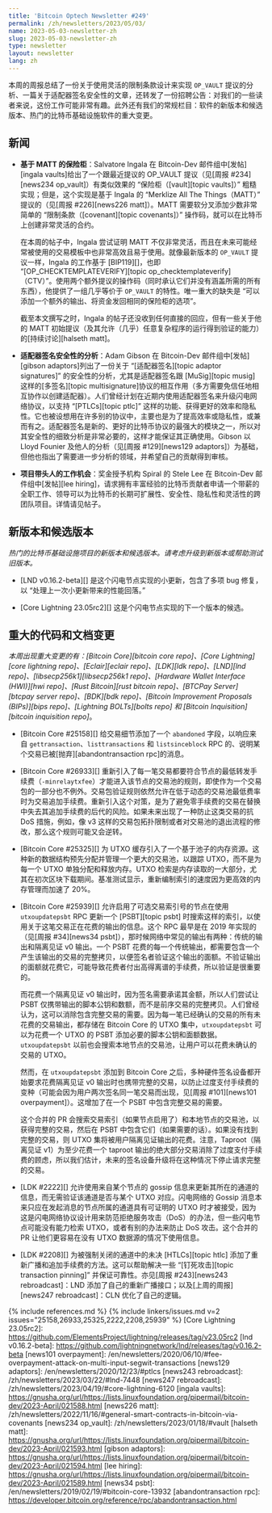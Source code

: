 ```yaml
---
title: 'Bitcoin Optech Newsletter #249'
permalink: /zh/newsletters/2023/05/03/
name: 2023-05-03-newsletter-zh
slug: 2023-05-03-newsletter-zh
type: newsletter
layout: newsletter
lang: zh
---
```


本周的周报总结了一份关于使用灵活的限制条款设计来实现 `OP_VAULT` 提议的分析、一篇关于适配器签名安全性的文章，还转发了一份招聘公告：对我们的一些读者来说，这份工作可能非常有趣。此外还有我们的常规栏目：软件的新版本和候选版本、热门的比特币基础设施软件的重大变更。

## 新闻

- **<!--mattbased-vaults-->基于 MATT 的保险柜**：Salvatore Ingala 在 Bitcoin-Dev 邮件组中[发帖][ingala vaults]给出了一个跟最近提议的 OP_VAULT 提议（见[周报 #234][news234 op_vault]）有类似效果的 “保险柜（[vault][topic vaults]）” 粗糙实现；但是，这个实现是基于 Ingala 的 “Merklize All The Things（MATT）” 提议的（见[周报 #226][news226 matt]）。MATT 需要软分叉添加少数非常简单的 “限制条款（[covenant][topic covenants]）” 操作码，就可以在比特币上创建非常灵活的合约。

    在本周的帖子中，Ingala 尝试证明 MATT 不仅非常灵活，而且在未来可能经常被使用的交易模板中也非常高效且易于使用。就像最新版本的 `OP_VAULT` 提议一样，Ingala 的工作基于 [BIP119][]，也即 “[OP_CHECKTEMPLATEVERIFY][topic op_checktemplateverify]（CTV）”。使用两个额外提议的操作码（同时承认它们并没有涵盖所需的所有东西），他提供了一组几乎等价于 `OP_VAULT` 的特性。唯一重大的缺失是 “可以添加一个额外的输出、将资金发回相同的保险柜的选项”。

    截至本文撰写之时，Ingala 的帖子还没收到任何直接的回应，但有一些关于他的 MATT 初始提议（及其允许（几乎）任意复杂程序的运行得到验证的能力）的[持续讨论][halseth matt]。

- **<!--analysis-of-signature-adaptor-security-->适配器签名安全性的分析**：Adam Gibson 在 Bitcoin-Dev 邮件组中[发帖][gibson adaptors]列出了一份关于 “[适配器签名][topic adaptor signatures]” 的安全性的分析，尤其是适配器签名跟 [MuSig][topic musig] 这样的[多签名][topic multisignature]协议的相互作用（多方需要免信任地相互协作以创建适配器）。人们曾经计划在近期内使用适配器签名来升级闪电网络协议，以支持 “[PTLCs][topic ptlc]” 这样的功能、获得更好的效率和隐私性。它也被设想用在许多别的协议中，主要也是为了提高效率或隐私性，或兼而有之。适配器签名是新的、更好的比特币协议的最强大的模块之一，所以对其安全性的细致分析是非常必要的，这样才能保证其正确使用。Gibson 以 Lloyd Founier 及他人的分析（见[周报 #129][news129 adaptors]）为基础，但他也指出了需要进一步分析的领域，并希望自己的贡献得到审核。

- **<!--job-opportunity-for-project-champions-->项目带头人的工作机会**：奖金授予机构 Spiral 的 Stele Lee 在 Bitcoin-Dev 邮件组中[发帖][lee hiring]，请求拥有丰富经验的比特币贡献者申请一个带薪的全职工作、领导可以为比特币的长期可扩展性、安全性、隐私性和灵活性的跨团队项目。详情请见帖子。

## 新版本和候选版本

*热门的比特币基础设施项目的新版本和候选版本。请考虑升级到新版本或帮助测试旧版本。*

- [LND v0.16.2-beta][] 是这个闪电节点实现的小更新，包含了多项 bug 修复，以 “处理上一次小更新带来的性能回落。”

- [Core Lightning 23.05rc2][] 这是个闪电节点实现的下一个版本的候选。

## 重大的代码和文档变更

*本周出现重大变更的有：[Bitcoin Core][bitcoin core repo]、[Core Lightning][core lightning repo]、[Eclair][eclair repo]、[LDK][ldk repo]、[LND][lnd repo]、[libsecp256k1][libsecp256k1 repo]、[Hardware Wallet Interface (HWI)][hwi repo]、[Rust Bitcoin][rust bitcoin repo]、[BTCPay Server][btcpay server repo]、[BDK][bdk repo]、[Bitcoin Improvement Proposals (BIPs)][bips repo]、[Lightning BOLTs][bolts repo] 和 [Bitcoin Inquisition][bitcoin inquisition repo]*。

- [Bitcoin Core #25158][] 给交易细节添加了一个 `abandoned` 字段，以响应来自 `gettransaction`、`listtransactions` 和 `listsinceblock` RPC 的、说明某个交易已被[抛弃][abandontransaction rpc]的消息。

- [Bitcoin Core #26933][] 重新引入了每一笔交易都要符合节点的最低转发手续费（`-minrelaytxfee`）才能进入该节点的交易池的规则，即使作为一个交易包的一部分也不例外。交易包验证规则依然允许在低于动态的交易池最低费率时为交易追加手续费。重新引入这个对策，是为了避免零手续费的交易在替换中失去其追加手续费的后代的风险。如果未来出现了一种防止这类交易的抗 DoS 措施，例如，像 v3 这样的交易包拓扑限制或者对交易池的退出流程的修改，那么这个规则可能又会逆转。

- [Bitcoin Core #25325][] 为 UTXO 缓存引入了一个基于池子的内存资源。这种新的数据结构预先分配并管理一个更大的交易池，以跟踪 UTXO，而不是为每一个 UTXO 单独分配和释放内存。UTXO 检索是内存读取的一大部分，尤其在初次区块下载期间。基准测试显示，重新编制索引的速度因为更高效的内存管理而加速了 20%。

- [Bitcoin Core #25939][] 允许启用了可选交易索引号的节点在使用 `utxoupdatepsbt` RPC 更新一个 [PSBT][topic psbt] 时搜索这样的索引，以使用关于这笔交易正在花费的输出的信息。这个 RPC 最早是在 2019 年实现的（见[周报 #34][news34 psbt]），那时候网络中常见的输出有两种：传统的输出和隔离见证 v0 输出。一个 PSBT 花费的每一个传统输出，都需要包含一个产生该输出的交易的完整拷贝，以便签名者验证这个输出的面额。不验证输出的面额就花费它，可能导致花费者付出高得离谱的手续费，所以验证是很重要的。

    而花费一个隔离见证 v0 输出时，因为签名需要承诺其金额，所以人们尝试让 PSBT 仅携带输出的脚本公钥和数额，而不是前序交易的完整拷贝。人们曾经认为，这可以消除包含完整交易的需要。因为每一笔已经确认的交易的所有未花费的交易输出，都存储在 Bitcoin Core 的 UTXO 集中，`utxoupdatepsbt` 可以为花费一个 UTXO 的 PSBT 添加必要的脚本公钥和面额数据。`utxoupdatepsbt` 以前也会搜索本地节点的交易池，让用户可以花费未确认的交易的 UTXO。

    然而，在 `utxoupdatepsbt` 添加到 Bitcoin Core 之后，多种硬件签名设备都开始要求花费隔离见证 v0 输出时也携带完整的交易，以防止过度支付手续费的变种（可能会因为用户两次签名同一笔交易而出现，见[周报 #101][news101 overpayment]）。这增加了在一个 PSBT 中包含完整交易的需要。

    这个合并的 PR 会搜索交易索引（如果节点启用了）和本地节点的交易池，以获得完整的交易，然后在 PSBT 中包含它们（如果需要的话）。如果没有找到完整的交易，则 UTXO 集将被用户隔离见证输出的花费。注意，Taproot（隔离见证 v1）为至少花费一个 taproot 输出的绝大部分交易消除了过度支付手续费的顾虑，所以我们估计，未来的签名设备升级将在这种情况下停止请求完整的交易。

- [LDK #2222][] 允许使用来自某个节点的 gossip 信息来更新其所在的通道的信息，而无需验证该通道是否与某个 UTXO 对应。闪电网络的 Gossip 消息本来只应在发起消息的节点所属的通道具有可证明的 UTXO 时才被接受，因为这是闪电网络协议设计用来防范拒绝服务攻击（DoS）的办法，但一些闪电节点可能没有能力检索 UTXO，或者有别的办法来防止 DoS 攻击。这个合并的 PR 让他们更容易在没有 UTXO 数据源的情况下使用信息。

- [LDK #2208][] 为被强制关闭的通道中的未决 [HTLCs][topic htlc] 添加了重新广播和追加手续费的方法。这可以帮助解决一些 “[钉死攻击][topic transaction pinning]” 并保证可靠性。亦见[周报 #243][news243 rebroadcast]：LND 添加了自己的重新广播接口；以及[上周的周报][news247 rebroadcast]：CLN 优化了自己的逻辑。

{% include references.md %}
{% include linkers/issues.md v=2 issues="25158,26933,25325,2222,2208,25939" %}
[Core Lightning 23.05rc2]: https://github.com/ElementsProject/lightning/releases/tag/v23.05rc2
[lnd v0.16.2-beta]: https://github.com/lightningnetwork/lnd/releases/tag/v0.16.2-beta
[news101 overpayment]: /en/newsletters/2020/06/10/#fee-overpayment-attack-on-multi-input-segwit-transactions
[news129 adaptors]: /en/newsletters/2020/12/23/#ptlcs
[news243 rebroadcast]: /zh/newsletters/2023/03/22/#lnd-7448
[news247 rebroadcast]: /zh/newsletters/2023/04/19/#core-lightning-6120
[ingala vaults]: https://gnusha.org/url/https://lists.linuxfoundation.org/pipermail/bitcoin-dev/2023-April/021588.html
[news226 matt]: /zh/newsletters/2022/11/16/#general-smart-contracts-in-bitcoin-via-covenants
[news234 op_vault]: /zh/newsletters/2023/01/18/#vault
[halseth matt]: https://gnusha.org/url/https://lists.linuxfoundation.org/pipermail/bitcoin-dev/2023-April/021593.html
[gibson adaptors]: https://gnusha.org/url/https://lists.linuxfoundation.org/pipermail/bitcoin-dev/2023-April/021594.html
[lee hiring]: https://gnusha.org/url/https://lists.linuxfoundation.org/pipermail/bitcoin-dev/2023-April/021589.html
[news34 psbt]: /en/newsletters/2019/02/19/#bitcoin-core-13932
[abandontransaction rpc]: https://developer.bitcoin.org/reference/rpc/abandontransaction.html

